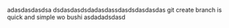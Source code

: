adasdasdasdsa
dsdasdasdsdadasdassdasdsdasdasdas
git create branch is quick and simple
wo bushi  asdadadsdasd

